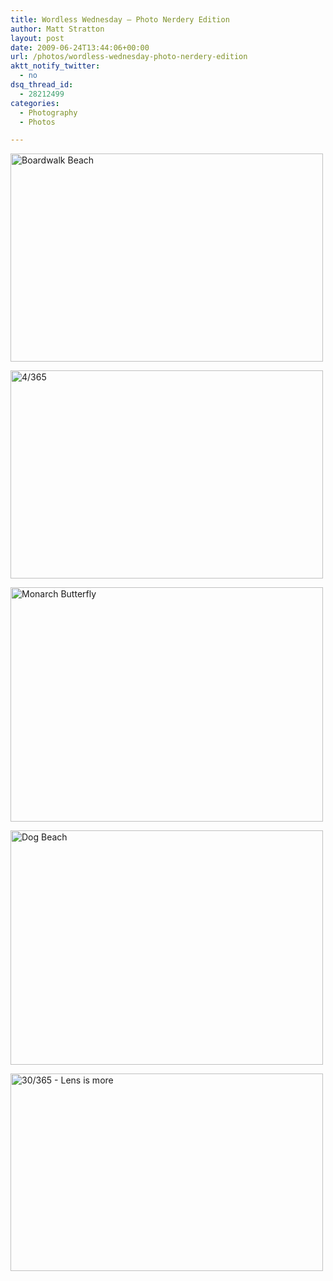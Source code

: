 ```yaml
---
title: Wordless Wednesday – Photo Nerdery Edition
author: Matt Stratton
layout: post
date: 2009-06-24T13:44:06+00:00
url: /photos/wordless-wednesday-photo-nerdery-edition
aktt_notify_twitter:
  - no
dsq_thread_id:
  - 28212499
categories:
  - Photography
  - Photos

---
```

[<img src="https://farm4.static.flickr.com/3574/3313218766_5242e73f16.jpg" width="500" height="333" alt="Boardwalk Beach" />][1]

[<img src="https://farm3.static.flickr.com/2466/3565695138_830b31e748.jpg" width="500" height="333" alt="4/365" />][2]

[<img src="https://farm1.static.flickr.com/1/189678207_39c6a7dad1.jpg" width="500" height="375" alt="Monarch Butterfly" />][3]

[<img src="https://farm1.static.flickr.com/38/87465483_8ed7df23df.jpg" width="500" height="375" alt="Dog Beach" />][4]

[<img src="https://farm3.static.flickr.com/2426/3655765602_19f95a3b07.jpg" width="500" height="316" alt="30/365 - Lens is more" />][5]

 [1]: https://www.flickr.com/photos/mugsy/3313218766/ "Boardwalk Beach by Matt Stratton, on Flickr"
 [2]: https://www.flickr.com/photos/mugsy/3565695138/ "4/365 by Matt Stratton, on Flickr"
 [3]: https://www.flickr.com/photos/mugsy/189678207/ "Monarch Butterfly by Matt Stratton, on Flickr"
 [4]: https://www.flickr.com/photos/mugsy/87465483/ "Dog Beach by Matt Stratton, on Flickr"
 [5]: https://www.flickr.com/photos/mugsy/3655765602/ "30/365 - Lens is more by Matt Stratton, on Flickr"